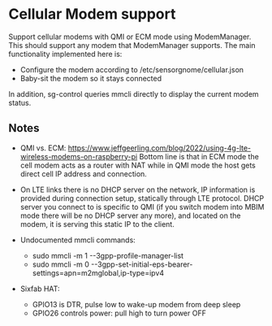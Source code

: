 Cellular Modem support
======================

Support cellular modems with QMI or ECM mode using ModemManager.
This should support any modem that ModemManager supports.
The main functionality implemented here is:

- Configure the modem according to /etc/sensorgnome/cellular.json
- Baby-sit the modem so it stays connected

In addition, sg-control queries mmcli directly to display the current modem status.

## Notes

- QMI vs. ECM: https://www.jeffgeerling.com/blog/2022/using-4g-lte-wireless-modems-on-raspberry-pi
  Bottom line is that in ECM mode the cell modem acts as a router with NAT while in
  QMI mode the host gets direct cell IP address and connection.

- On LTE links there is no DHCP server on the network, IP information is provided during connection
  setup, statically through LTE protocol.
  DHCP server you connect to is specific to QMI (if you switch modem into MBIM mode there will be
  no DHCP server any more), and located on the modem, it is serving this static IP to the client.

- Undocumented mmcli commands:
  - sudo mmcli -m 1 --3gpp-profile-manager-list
  - sudo mmcli -m 0 --3gpp-set-initial-eps-bearer-settings=apn=m2mglobal,ip-type=ipv4

- Sixfab HAT:
  - GPIO13 is DTR, pulse low to wake-up modem from deep sleep
  - GPIO26 controls power: pull high to turn power OFF
